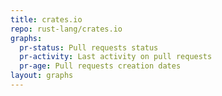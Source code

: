 ```yaml
---
title: crates.io
repo: rust-lang/crates.io
graphs:
  pr-status: Pull requests status
  pr-activity: Last activity on pull requests
  pr-age: Pull requests creation dates
layout: graphs
---
```

